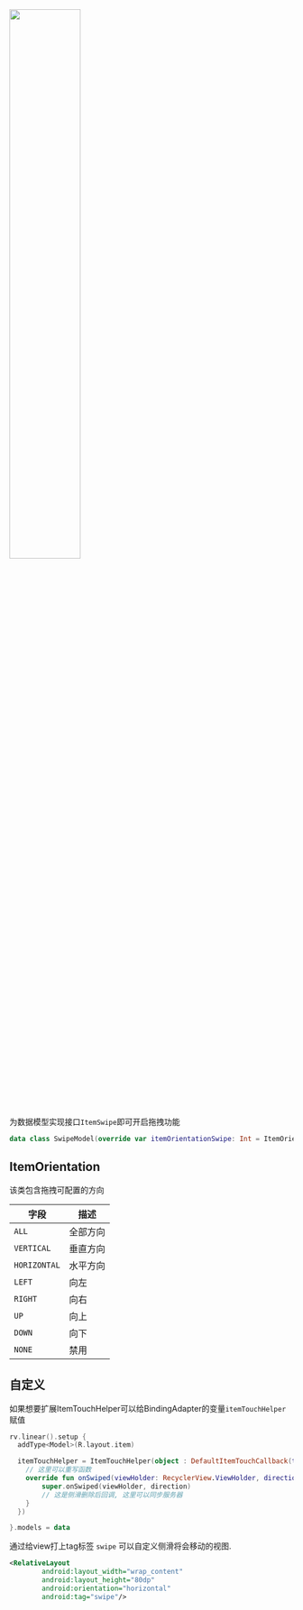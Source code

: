 <img src="https://i.imgur.com/bkqLY6b.gif" width="50%"/>


为数据模型实现接口`ItemSwipe`即可开启拖拽功能

```kotlin
data class SwipeModel(override var itemOrientationSwipe: Int = ItemOrientation.ALL) : ItemSwipe
```

## ItemOrientation

该类包含拖拽可配置的方向

|  字段  |    描述  |
| ---- | ---- |
|   `ALL`   |   全部方向   |
|   `VERTICAL`   |   垂直方向   |
|   `HORIZONTAL`   |   水平方向   |
|   `LEFT`   |   向左   |
|   `RIGHT`   |   向右   |
|   `UP`   |   向上   |
|   `DOWN`   |   向下   |
|   `NONE`   |   禁用   |




## 自定义

如果想要扩展ItemTouchHelper可以给BindingAdapter的变量`itemTouchHelper`赋值

```kotlin
rv.linear().setup {
  addType<Model>(R.layout.item)

  itemTouchHelper = ItemTouchHelper(object : DefaultItemTouchCallback(this) {
	// 这里可以重写函数
    override fun onSwiped(viewHolder: RecyclerView.ViewHolder, direction: Int) {
        super.onSwiped(viewHolder, direction)
        // 这是侧滑删除后回调, 这里可以同步服务器
    }
  })

}.models = data
```


通过给view打上tag标签 `swipe` 可以自定义侧滑将会移动的视图.
```xml
<RelativeLayout
        android:layout_width="wrap_content"
        android:layout_height="80dp"
        android:orientation="horizontal"
        android:tag="swipe"/>
```

